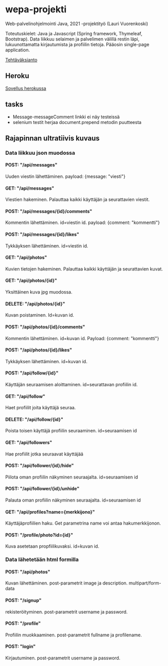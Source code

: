 # wepa-projekti
Web-palvelinohjelmointi Java, 2021 -projektityö (Lauri Vuorenkoski)

Toteutuskielet: Java ja Javascript (Spring framework, Thymeleaf, Bootstrap). Data liikkuu selaimen ja palvelimen välillä restin läpi, lukuunottamatta kirjautumista ja profiilin tietoja. Pääosin single-page application.

[Tehtäväksianto](https://web-palvelinohjelmointi-21.mooc.fi/projekti)

## Heroku

[Sovellus herokussa](https://hidden-tundra-44605.herokuapp.com/)

## tasks

- Message-messageComment linkki ei näy testeissä
- selenium testit herjaa document.prepend metodin puutteesta

## Rajapinnan ultratiivis kuvaus

### Data liikkuu json muodossa

#### POST: "/api/messages"

Uuden viestin lähettäminen. payload: {message: "viesti"}

#### GET: "/api/messages"
Viestien hakeminen. Palauttaa kaikki käyttäjän ja seurattavien viestit.

#### POST: "/api/messages/{id}/comments"
Kommentin lähettäminen. id=viestin id. payload: {comment: "kommentti"}

#### POST: "/api/messages/{id}/likes"
Tykkäyksen lähettäminen. id=viestin id.

#### GET: "/api/photos"
Kuvien tietojen hakeminen. Palauttaa kaikki käyttäjän ja seurattavien kuvat.

#### GET: "/api/photos/{id}"
Yksittäinen kuva jpg muodossa.

#### DELETE: "/api/photos/{id}"
Kuvan poistaminen. Id=kuvan id.

#### POST: "/api/photos/{id}/comments"
Kommentin lähettäminen. id=kuvan id. Payload: {comment: "kommentti"}

#### POST: "/api/photos/{id}/likes"
Tykkäyksen lähettäminen. id=kuvan id.

#### POST: "/api/follow/{id}"
Käyttäjän seuraamisen aloittaminen. id=seurattavan profiilin id.

#### GET: "/api/follow"
Haet profiilit joita käyttäjä seuraa.

#### DELETE: "/api/follow/{id}"
Poista toisen käyttäjä profiilin seuraaminen. id=seuraamisen id

#### GET: "/api/followers"
Hae profiilit jotka seuraavat käyttäjää

#### POST: "/api/follower/{id}/hide"
Piilota oman profiilin näkyminen seuraajalta. id=seuraamisen id

#### POST: "/api/follower/{id}/unhide"
Palauta oman profiilin näkyminen seuraajalta. id=seuraamisen id

#### GET: "/api/profiles?name={merkkijono}"
Käyttäjäprofiilien haku. Get parametrina name voi antaa hakumerkkijonon.

#### POST: "/profile/photo?id={id}"
Kuva asetetaan propfiilikuvaksi. id=kuvan id.

### Data lähetetään html formilla

#### POST: "/api/photos"
Kuvan lähettäminen. post-parametrit image ja description. multipart/form-data 

#### POST: "/signup"
rekisteröityminen. post-parametrit username ja password.

#### POST: "/profile"
Profiilin muokkaaminen. post-parametrit fullname ja profilename.

#### POST: "login"
Kirjautuminen. post-parametrit username ja password.
